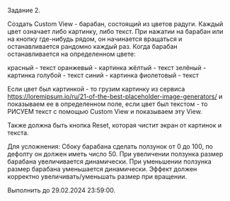 Задание 2.

Создать Custom View - барабан, состоящий из цветов радуги. Каждый цвет означает либо картинку, либо текст. При нажатии на барабан или на кнопку где-нибудь рядом, он начинается вращаться и останавливается рандомно каждый раз. Когда барабан останавливается на определенном цвете:

красный - текст
оранжевый - картинка
жёлтый - текст
зелёный - картинка
голубой - текст
синий - картинка
фиолетовый - текст

Если цвет был картинкой - то грузим картинку из сервиса https://loremipsum.io/ru/21-of-the-best-placeholder-image-generators/ и показываем ее в определенном поле,
если цвет был текстом - то РИСУЕМ текст с помощью Custom View и показываем эту View.

Также должна быть кнопка Reset, которая чистит экран от картинок и текста.

Для усложнения:
Сбоку барабана сделать ползунок от 0 до 100, по дефолту он должен иметь число  50.
При увеличении ползунка размер барабана увеличивается динамически.
При уменьшении ползунка размер барабана уменьшается динамически.
Эффект должен корректно увеличивать/уменьшать размер при вращении.

Выполнить до 29.02.2024 23:59:00.
